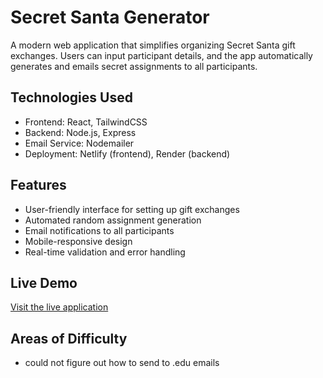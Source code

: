 # Secret Santa Generator

A modern web application that simplifies organizing Secret Santa gift exchanges. Users can input participant details, and the app automatically generates and emails secret assignments to all participants.

## Technologies Used
- Frontend: React, TailwindCSS
- Backend: Node.js, Express
- Email Service: Nodemailer
- Deployment: Netlify (frontend), Render (backend)

## Features
- User-friendly interface for setting up gift exchanges
- Automated random assignment generation
- Email notifications to all participants
- Mobile-responsive design
- Real-time validation and error handling

## Live Demo
[Visit the live application](https://secret-santa-assigner.netlify.app)

## Areas of Difficulty
- could not figure out how to send to .edu emails
